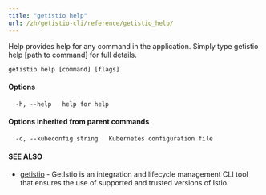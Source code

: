```yaml
---
title: "getistio help"
url: /zh/getistio-cli/reference/getistio_help/
---
```


Help provides help for any command in the application.
Simply type getistio help [path to command] for full details.

```
getistio help [command] [flags]
```

#### Options

```
  -h, --help   help for help
```

#### Options inherited from parent commands

```
  -c, --kubeconfig string   Kubernetes configuration file
```

#### SEE ALSO

* [getistio](/getistio-cli/reference/getistio/)	 - GetIstio is an integration and lifecycle management CLI tool that ensures the use of supported and trusted versions of Istio.

